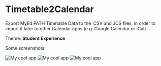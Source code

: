 # Timetable2Calendar
Export MyEd PATH Timetable Data to the .CSV and .ICS files, in order to import it later to other Calendar apps (e.g. Google Calendar or iCal).

Theme: **Student Experience**

Some screenshots:

![My cool app ](http://i055.radikal.ru/1502/5a/ab876ad4b2e0.png)
![My cool app](http://s012.radikal.ru/i320/1502/ab/357c7be46702.png)
![My cool app ](http://s015.radikal.ru/i331/1502/b7/7b9c68f67ff6.png)

